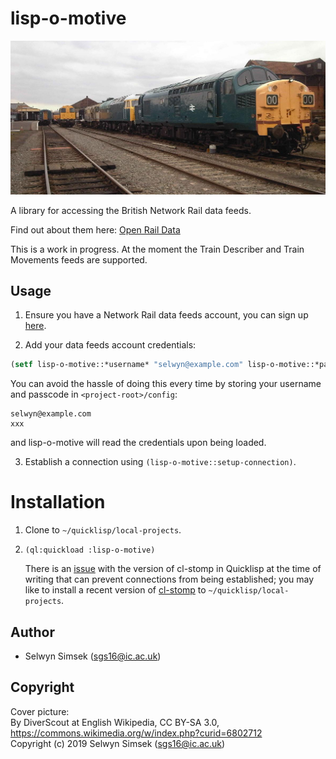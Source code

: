 # lisp-o-motive

![A locomotive](./data/cover-picture.jpg "A locomotive")

A library for accessing the British Network Rail data feeds.  

Find out about them here: [Open Rail Data](https://wiki.openraildata.com/index.php?title=Main_Page)  

This is a work in progress. At the moment the Train Describer and Train Movements feeds are supported.

## Usage

1.  Ensure you have a Network Rail data feeds account, you can sign up [here](https://datafeeds.networkrail.co.uk/ntrod/login).

2.  Add your data feeds account credentials: 
```lisp
(setf lisp-o-motive::*username* "selwyn@example.com" lisp-o-motive::*passcode* "xxx")
```
You can avoid the hassle of doing this every time by storing your username and passcode in `<project-root>/config`:
```
selwyn@example.com
xxx
```

and lisp-o-motive will read the credentials upon being loaded.

3.  Establish a connection using `(lisp-o-motive::setup-connection)`.

# Installation

1.  Clone to `~/quicklisp/local-projects`.  

2.  `(ql:quickload :lisp-o-motive)`  

    There is an [issue](https://gitlab.common-lisp.net/cl-stomp/cl-stomp/commit/bb311b8692bee3b35d5a9c036fa4f56ca7e80862) with the version of cl-stomp in Quicklisp at the time of writing that can prevent connections from being established; you may like to install a recent version of [cl-stomp](https://gitlab.common-lisp.net/cl-stomp/cl-stomp) to `~/quicklisp/local-projects`.

## Author

* Selwyn Simsek (sgs16@ic.ac.uk)

## Copyright
Cover picture:  
By DiverScout at English Wikipedia, CC BY-SA 3.0, https://commons.wikimedia.org/w/index.php?curid=6802712  
Copyright (c) 2019 Selwyn Simsek (sgs16@ic.ac.uk)
